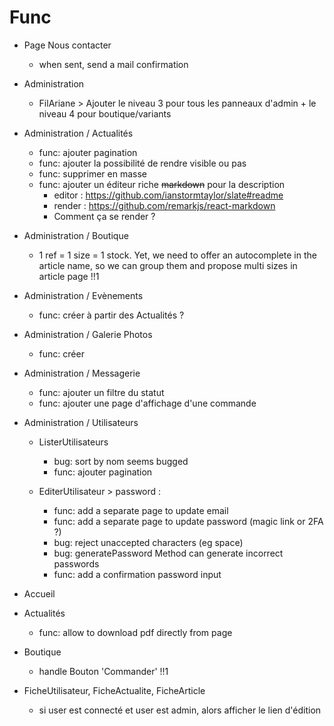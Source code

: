 # Func

- Page Nous contacter

  - when sent, send a mail confirmation

- Administration

  - FilAriane > Ajouter le niveau 3 pour tous les panneaux d'admin + le niveau 4 pour boutique/variants

- Administration / Actualités

  - func: ajouter pagination
  - func: ajouter la possibilité de rendre visible ou pas
  - func: supprimer en masse
  - func: ajouter un éditeur riche ~~markdown~~ pour la description
    - editor : https://github.com/ianstormtaylor/slate#readme
    - render : https://github.com/remarkjs/react-markdown
    - Comment ça se render ?

- Administration / Boutique

  - 1 ref = 1 size = 1 stock. Yet, we need to offer an autocomplete in the article name, so we can group them and propose multi sizes in article page !!1

- Administration / Evènements

  - func: créer à partir des Actualités ?

- Administration / Galerie Photos

  - func: créer

- Administration / Messagerie

  - func: ajouter un filtre du statut
  - func: ajouter une page d'affichage d'une commande

- Administration / Utilisateurs

  - ListerUtilisateurs

    - bug: sort by nom seems bugged
    - func: ajouter pagination

  - EditerUtilisateur > password :
    - func: add a separate page to update email
    - func: add a separate page to update password (magic link or 2FA ?)
    - bug: reject unaccepted characters (eg space)
    - bug: generatePassword Method can generate incorrect passwords
    - func: add a confirmation password input

- Accueil

- Actualités

  - func: allow to download pdf directly from page

- Boutique

  - handle Bouton 'Commander' !!1

- FicheUtilisateur, FicheActualite, FicheArticle
  - si user est connecté et user est admin, alors afficher le lien d'édition
